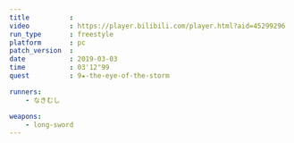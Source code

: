 ```yaml
---
title          :
video          : https://player.bilibili.com/player.html?aid=45299296
run_type       : freestyle
platform       : pc
patch_version  : 
date           : 2019-03-03
time           : 03'12"99
quest          : 9★-the-eye-of-the-storm

runners:
    - なきむし

weapons:
    - long-sword
---
```

